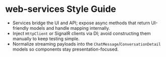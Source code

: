 # web-services Style Guide

- Services bridge the UI and API; expose async methods that return UI-friendly models and handle mapping internally.
- Inject `HttpClient` or SignalR clients via DI; avoid constructing them manually to keep testing simple.
- Normalize streaming payloads into the `ChatMessage`/`ConversationDetail` models so components stay presentation-focused.
